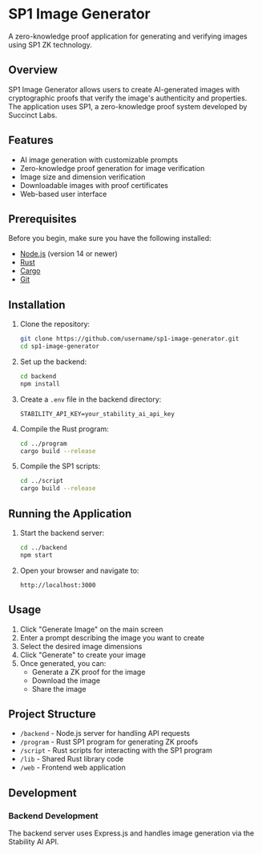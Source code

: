 # SP1 Image Generator

A zero-knowledge proof application for generating and verifying images using SP1 ZK technology.

## Overview

SP1 Image Generator allows users to create AI-generated images with cryptographic proofs that verify the image's authenticity and properties. The application uses SP1, a zero-knowledge proof system developed by Succinct Labs.

## Features

- AI image generation with customizable prompts
- Zero-knowledge proof generation for image verification
- Image size and dimension verification
- Downloadable images with proof certificates
- Web-based user interface

## Prerequisites

Before you begin, make sure you have the following installed:

- [Node.js](https://nodejs.org/) (version 14 or newer)
- [Rust](https://www.rust-lang.org/tools/install)
- [Cargo](https://doc.rust-lang.org/cargo/getting-started/installation.html)
- [Git](https://git-scm.com/downloads)

## Installation

1. Clone the repository:
   ```bash
   git clone https://github.com/username/sp1-image-generator.git
   cd sp1-image-generator
   ```

2. Set up the backend:
   ```bash
   cd backend
   npm install
   ```

3. Create a `.env` file in the backend directory:
   ```
   STABILITY_API_KEY=your_stability_ai_api_key
   ```

4. Compile the Rust program:
   ```bash
   cd ../program
   cargo build --release
   ```

5. Compile the SP1 scripts:
   ```bash
   cd ../script
   cargo build --release
   ```

## Running the Application

1. Start the backend server:
   ```bash
   cd ../backend
   npm start
   ```

2. Open your browser and navigate to:
   ```
   http://localhost:3000
   ```

## Usage

1. Click "Generate Image" on the main screen
2. Enter a prompt describing the image you want to create
3. Select the desired image dimensions
4. Click "Generate" to create your image
5. Once generated, you can:
   - Generate a ZK proof for the image
   - Download the image
   - Share the image

## Project Structure

- `/backend` - Node.js server for handling API requests
- `/program` - Rust SP1 program for generating ZK proofs
- `/script` - Rust scripts for interacting with the SP1 program
- `/lib` - Shared Rust library code
- `/web` - Frontend web application

## Development

### Backend Development

The backend server uses Express.js and handles image generation via the Stability AI API.
